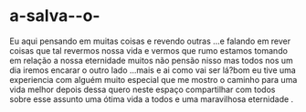 a-salva--o-
===========

Eu aqui pensando em muitas coisas e revendo outras ...e falando em rever coisas que tal revermos nossa vida e vermos que rumo estamos tomando em relação a nossa eternidade muitos não pensão nisso mas todos nos um dia iremos encarar o outro lado ...mais e ai como vai ser  lá?bom eu tive uma experiencia com alguém muito especial que me mostro o caminho para uma vida melhor depois dessa quero neste espaço compartilhar com todos sobre esse assunto uma ótima vida a todos e uma maravilhosa eternidade .
